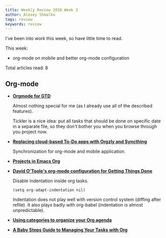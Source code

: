 ```yaml
---
title: Weekly Review 2018 Week 3
author: Alexey Shmalko
tags: review
keywords: review
---
```

I've been into work this week, so have little time to read.

This week:

- org-mode on mobile and better org-mode configuration

<!--more-->

Total articles read: 8

## Org-mode

- **[Orgmode for GTD](https://emacs.cafe/emacs/orgmode/gtd/2017/06/30/orgmode-gtd.html)**

    Almost nothing special for me (as I already use all of the described features).

    Tickler is a nice idea: put all tasks that should be done on specific date in a separate file, so they don't bother you when you browse through you project now.
- **[Replacing cloud-based To-Do apps with Orgzly and Syncthing](https://medium.com/@JosephKiran/replacing-cloud-based-to-do-apps-with-orgzly-and-syncthing-6a065419d61)**

    Synchronization for org-mode and mobile application.
- **[Projects in Emacs Org](http://sachachua.com/blog/2008/01/projects-in-emacs-org/)**
- **[David O'Toole's org-mode configuration for Getting Things Done](https://gist.github.com/dandrews/4644693)**

    Disable indentation inside org tasks.
    ```
    (setq org-adapt-indentation nil)
    ```
    Indentation does not play well with version control system (diffing after refile). It also plays badly with org-babel (indentation is almost unpredictable).
- **[Using categories to organize your Org agenda](http://sachachua.com/blog/2016/12/using-categories-organize-org-agenda/)**
- **[A Baby Steps Guide to Managing Your Tasks with Org](http://emacslife.com/baby-steps-org.html)**
